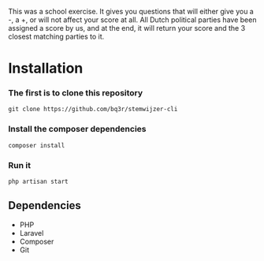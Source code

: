 This was a school exercise. It gives you questions that will either give you a -, a +, or will not affect your score at all. All Dutch political parties have been assigned a score by us, and at the end, it will return your score and the 3 closest matching parties to it.

# Installation
### The first is to clone this repository
``` git clone https://github.com/bq3r/stemwijzer-cli ```

### Install the composer dependencies
``` composer install ```

### Run it
``` php artisan start ```

## Dependencies
- PHP
- Laravel
- Composer
- Git

